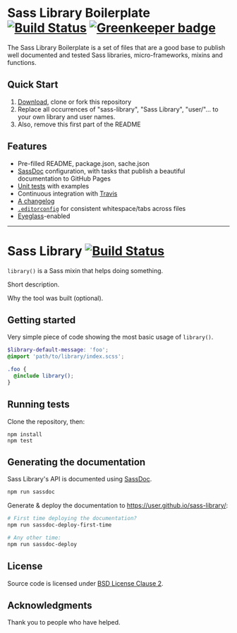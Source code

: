 # Sass Library Boilerplate [![Build Status](https://travis-ci.org/kaelig/sass-library-boilerplate.svg?branch=master)](https://travis-ci.org/kaelig/sass-library-boilerplate) [![Greenkeeper badge](https://badges.greenkeeper.io/kaelig/sass-library-boilerplate.svg)](https://greenkeeper.io/)

The Sass Library Boilerplate is a set of files that are a good base to publish well documented and tested Sass libraries, micro-frameworks, mixins and functions.

## Quick Start

1. [Download](https://github.com/kaelig/sass-library-boilerplate/archive/master.zip), clone or fork this repository
2. Replace all occurrences of "sass-library", "Sass Library", "user/"… to your own library and user names.
3. Also, remove this first part of the README

## Features

- Pre-filled README, package.json, sache.json
- [SassDoc](http://sassdoc.com/) configuration, with tasks that publish a beautiful documentation to GitHub Pages
- [Unit tests](https://github.com/kaelig/sass-library-boilerplate/tree/master/test) with examples
- Continuous integration with [Travis](https://travis-ci.org/)
- [A changelog](https://github.com/kaelig/sass-library-boilerplate/blob/master/CHANGELOG.md)
- [`.editorconfig`](http://editorconfig.org/) for consistent whitespace/tabs across files
- [Eyeglass](https://github.com/sass-eyeglass/eyeglass)-enabled

----

<!-- Remove everything above, and edit the  -->

# Sass Library [![Build Status](https://travis-ci.org/user/sass-library.svg?branch=master)](https://travis-ci.org/user/sass-library)

`library()` is a Sass mixin that helps doing something.

Short description.

Why the tool was built (optional).

## Getting started

Very simple piece of code showing the most basic usage of `library()`.

```scss
$library-default-message: 'foo';
@import 'path/to/library/index.scss';

.foo {
  @include library();
}
```

## Running tests

Clone the repository, then:

```
npm install
npm test
```

## Generating the documentation

Sass Library's API is documented using [SassDoc](http://sassdoc.com/).

```bash
npm run sassdoc
```

Generate & deploy the documentation to <https://user.github.io/sass-library/>:

```bash
# First time deploying the documentation?
npm run sassdoc-deploy-first-time

# Any other time:
npm run sassdoc-deploy
```

## License

Source code is licensed under [BSD License Clause 2](http://opensource.org/licenses/BSD-2-Clause).

## Acknowledgments

Thank you to people who have helped.
